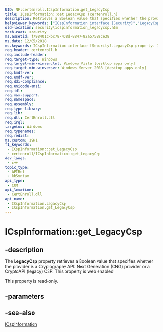 ```yaml
---
UID: NF:certenroll.ICspInformation.get_LegacyCsp
title: ICspInformation::get_LegacyCsp (certenroll.h)
description: Retrieves a Boolean value that specifies whether the provider is a Cryptography API:\_Next Generation (CNG) provider or a CryptoAPI (legacy) CSP.
helpviewer_keywords: ["ICspInformation interface [Security]","LegacyCsp property","ICspInformation.LegacyCsp","ICspInformation.get_LegacyCsp","ICspInformation::LegacyCsp","ICspInformation::get_LegacyCsp","LegacyCsp property [Security]","LegacyCsp property [Security]","ICspInformation interface","Microsoft Base Cryptographic Provider v1.0","Microsoft Base DSS Cryptographic Provider","Microsoft Base DSS and Diffie-Hellman Cryptographic Provider","Microsoft Base Smart Card Crypto Provider","Microsoft DH Schannel Cryptographic Provider","Microsoft Enhanced Cryptographic Provider v1.0","Microsoft Enhanced DSS and Diffie-Hellman Cryptographic Provider","Microsoft Enhanced RSA and AES Cryptographic Provider","Microsoft RSA Schannel Cryptographic Provider","Microsoft Smart Card Key Storage Provider","Microsoft Software Key Storage Provider","Microsoft Strong Cryptographic Provider","certenroll/ICspInformation::LegacyCsp","certenroll/ICspInformation::get_LegacyCsp","get_LegacyCsp","security.icspinformation_legacycsp"]
old-location: security\icspinformation_legacycsp.htm
tech.root: security
ms.assetid: f798401c-bc78-438d-8847-82a57589ce38
ms.date: 12/05/2018
ms.keywords: ICspInformation interface [Security],LegacyCsp property, ICspInformation.LegacyCsp, ICspInformation.get_LegacyCsp, ICspInformation::LegacyCsp, ICspInformation::get_LegacyCsp, LegacyCsp property [Security], LegacyCsp property [Security],ICspInformation interface, Microsoft Base Cryptographic Provider v1.0, Microsoft Base DSS Cryptographic Provider, Microsoft Base DSS and Diffie-Hellman Cryptographic Provider, Microsoft Base Smart Card Crypto Provider, Microsoft DH Schannel Cryptographic Provider, Microsoft Enhanced Cryptographic Provider v1.0, Microsoft Enhanced DSS and Diffie-Hellman Cryptographic Provider, Microsoft Enhanced RSA and AES Cryptographic Provider, Microsoft RSA Schannel Cryptographic Provider, Microsoft Smart Card Key Storage Provider, Microsoft Software Key Storage Provider, Microsoft Strong Cryptographic Provider, certenroll/ICspInformation::LegacyCsp, certenroll/ICspInformation::get_LegacyCsp, get_LegacyCsp, security.icspinformation_legacycsp
req.header: certenroll.h
req.include-header: 
req.target-type: Windows
req.target-min-winverclnt: Windows Vista [desktop apps only]
req.target-min-winversvr: Windows Server 2008 [desktop apps only]
req.kmdf-ver: 
req.umdf-ver: 
req.ddi-compliance: 
req.unicode-ansi: 
req.idl: 
req.max-support: 
req.namespace: 
req.assembly: 
req.type-library: 
req.lib: 
req.dll: CertEnroll.dll
req.irql: 
targetos: Windows
req.typenames: 
req.redist: 
ms.custom: 19H1
f1_keywords:
 - ICspInformation::get_LegacyCsp
 - certenroll/ICspInformation::get_LegacyCsp
dev_langs:
 - c++
topic_type:
 - APIRef
 - kbSyntax
api_type:
 - COM
api_location:
 - CertEnroll.dll
api_name:
 - ICspInformation.LegacyCsp
 - ICspInformation.get_LegacyCsp
---
```


# ICspInformation::get_LegacyCsp


## -description

The <b>LegacyCsp</b> property retrieves a Boolean value that specifies whether the provider is a Cryptography API: Next Generation (CNG) provider or a CryptoAPI (legacy) CSP. This property is web enabled.

This property is read-only.

## -parameters

## -see-also

<a href="/windows/desktop/api/certenroll/nn-certenroll-icspinformation">ICspInformation</a>
